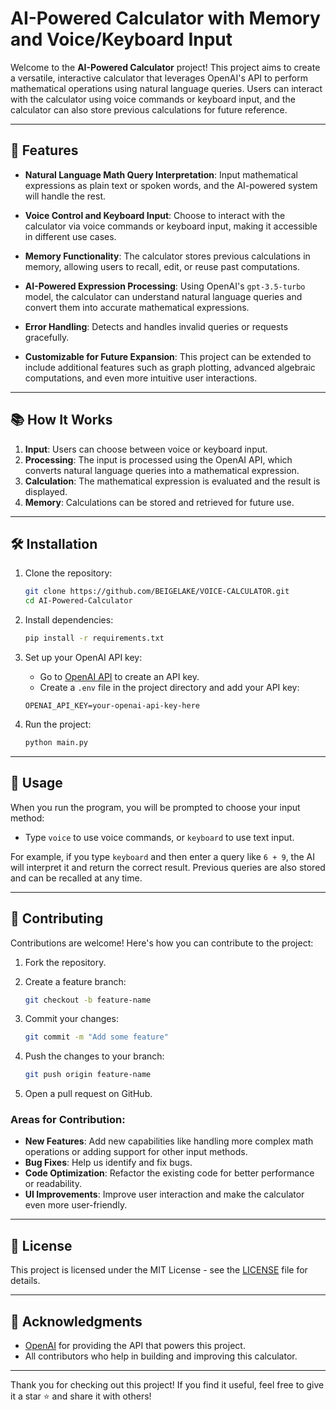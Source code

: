 # AI-Powered Calculator with Memory and Voice/Keyboard Input

Welcome to the **AI-Powered Calculator** project! This project aims to create a versatile, interactive calculator that leverages OpenAI's API to perform mathematical operations using natural language queries. Users can interact with the calculator using voice commands or keyboard input, and the calculator can also store previous calculations for future reference.

---

## 🚀 Features

- **Natural Language Math Query Interpretation**: Input mathematical expressions as plain text or spoken words, and the AI-powered system will handle the rest.
  
- **Voice Control and Keyboard Input**: Choose to interact with the calculator via voice commands or keyboard input, making it accessible in different use cases.
  
- **Memory Functionality**: The calculator stores previous calculations in memory, allowing users to recall, edit, or reuse past computations.
  
- **AI-Powered Expression Processing**: Using OpenAI's `gpt-3.5-turbo` model, the calculator can understand natural language queries and convert them into accurate mathematical expressions.
  
- **Error Handling**: Detects and handles invalid queries or requests gracefully.
  
- **Customizable for Future Expansion**: This project can be extended to include additional features such as graph plotting, advanced algebraic computations, and even more intuitive user interactions.

---

## 📚 How It Works

1. **Input**: Users can choose between voice or keyboard input. 
2. **Processing**: The input is processed using the OpenAI API, which converts natural language queries into a mathematical expression.
3. **Calculation**: The mathematical expression is evaluated and the result is displayed.
4. **Memory**: Calculations can be stored and retrieved for future use.

---

## 🛠 Installation

1. Clone the repository:

    ```bash
    git clone https://github.com/BEIGELAKE/VOICE-CALCULATOR.git
    cd AI-Powered-Calculator
    ```

2. Install dependencies:

    ```bash
    pip install -r requirements.txt
    ```

3. Set up your OpenAI API key:

    - Go to [OpenAI API](https://platform.openai.com/account/api-keys) to create an API key.
    - Create a `.env` file in the project directory and add your API key:
    
    ```env
    OPENAI_API_KEY=your-openai-api-key-here
    ```

4. Run the project:

    ```bash
    python main.py
    ```

---

## 🧪 Usage

When you run the program, you will be prompted to choose your input method:
- Type `voice` to use voice commands, or `keyboard` to use text input.

For example, if you type `keyboard` and then enter a query like `6 + 9`, the AI will interpret it and return the correct result. Previous queries are also stored and can be recalled at any time.

---

## 🌟 Contributing

Contributions are welcome! Here's how you can contribute to the project:

1. Fork the repository.
2. Create a feature branch:

    ```bash
    git checkout -b feature-name
    ```

3. Commit your changes:

    ```bash
    git commit -m "Add some feature"
    ```

4. Push the changes to your branch:

    ```bash
    git push origin feature-name
    ```

5. Open a pull request on GitHub.

### Areas for Contribution:
- **New Features**: Add new capabilities like handling more complex math operations or adding support for other input methods.
- **Bug Fixes**: Help us identify and fix bugs.
- **Code Optimization**: Refactor the existing code for better performance or readability.
- **UI Improvements**: Improve user interaction and make the calculator even more user-friendly.

---

## 📝 License

This project is licensed under the MIT License - see the [LICENSE](LICENSE) file for details.

---

## 🙌 Acknowledgments

- [OpenAI](https://openai.com/) for providing the API that powers this project.
- All contributors who help in building and improving this calculator.

---

Thank you for checking out this project! If you find it useful, feel free to give it a star ⭐ and share it with others!
